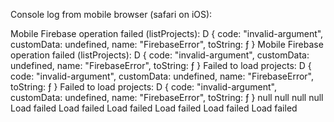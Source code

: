 Console log from mobile browser (safari on iOS):

Mobile Firebase operation failed (listProjects): D { code: "invalid-argument", customData: undefined, name: "FirebaseError", toString: ƒ }
Mobile Firebase operation failed (listProjects): D { code: "invalid-argument", customData: undefined, name: "FirebaseError", toString: ƒ }
Failed to load projects: D { code: "invalid-argument", customData: undefined, name: "FirebaseError", toString: ƒ }
Failed to load projects: D { code: "invalid-argument", customData: undefined, name: "FirebaseError", toString: ƒ }
null
null
null
null
Load failed
Load failed
Load failed
Load failed
Load failed
Load failed

